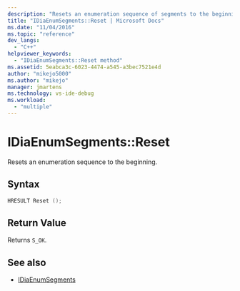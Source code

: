 ```yaml
---
description: "Resets an enumeration sequence of segments to the beginning."
title: "IDiaEnumSegments::Reset | Microsoft Docs"
ms.date: "11/04/2016"
ms.topic: "reference"
dev_langs:
  - "C++"
helpviewer_keywords:
  - "IDiaEnumSegments::Reset method"
ms.assetid: 5eabca3c-6023-4474-a545-a3bec7521e4d
author: "mikejo5000"
ms.author: "mikejo"
manager: jmartens
ms.technology: vs-ide-debug
ms.workload:
  - "multiple"
---
```

# IDiaEnumSegments::Reset
Resets an enumeration sequence to the beginning.

## Syntax

```C++
HRESULT Reset ();
```

## Return Value
 Returns `S_OK`.

## See also
- [IDiaEnumSegments](../../debugger/debug-interface-access/idiaenumsegments.md)
